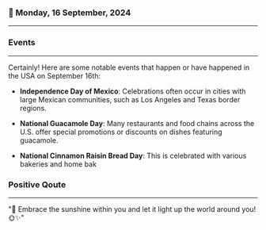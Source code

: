 ### 📅 Monday, 16 September, 2024
------
### Events
------
Certainly! Here are some notable events that happen or have happened in the USA on September 16th:

- **Independence Day of Mexico**: Celebrations often occur in cities with large Mexican communities, such as Los Angeles and Texas border regions.

- **National Guacamole Day**: Many restaurants and food chains across the U.S. offer special promotions or discounts on dishes featuring guacamole.

- **National Cinnamon Raisin Bread Day**: This is celebrated with various bakeries and home bak
### Positive Qoute
------
"🌻 Embrace the sunshine within you and let it light up the world around you! 🌞✨"
